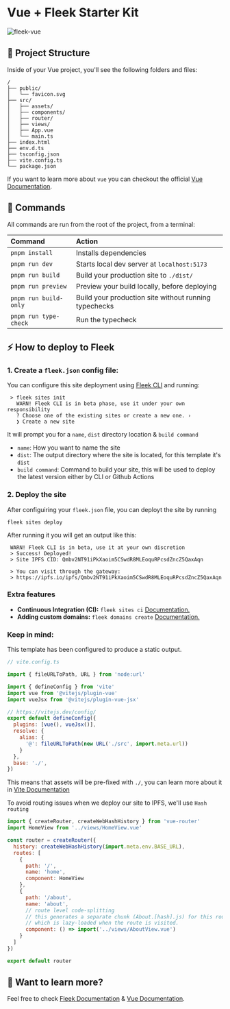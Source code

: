 # Vue + Fleek Starter Kit
![fleek-vue](https://github.com/fleek-tools/vue-template/assets/74613246/ac002b9c-4b98-4b57-a004-058841cbce82)


## 🚀 Project Structure

Inside of your Vue project, you'll see the following folders and files:

```
/
├── public/
│   └── favicon.svg
├── src/
│   ├── assets/
│   ├── components/
│   ├── router/
│   ├── views/
│   ├── App.vue
│   └── main.ts
├── index.html
├── env.d.ts
├── tsconfig.json
├── vite.config.ts
└── package.json
```

If you want to learn more about `vue` you can checkout the official [Vue Documentation](https://vuejs.org/guide/introduction.html).


## 🧞 Commands

All commands are run from the root of the project, from a terminal:

| Command                | Action                                           |
| :--------------------- | :----------------------------------------------- |
| `pnpm install`          | Installs dependencies                            |
| `pnpm run dev`          | Starts local dev server at `localhost:5173`      |
| `pnpm run build`        | Build your production site to `./dist/`          |
| `pnpm run preview`      | Preview your build locally, before deploying     |
| `pnpm run build-only`      | Build your production site without running typechecks     |
| `pnpm run type-check` | Run the typecheck |

## ⚡ How to deploy to Fleek

### 1. Create a `fleek.json` config file:
You can configure this site deployment using [Fleek CLI]() and running:
```
 > fleek sites init
   WARN! Fleek CLI is in beta phase, use it under your own responsibility
   ? Choose one of the existing sites or create a new one. › 
   ❯ Create a new site
```
It will prompt you for a `name`, `dist` directory location & `build command`
- `name`: How you want to name the site
- `dist`: The output directory where the site is located, for this template it's `dist`
- `build command`: Command to build your site, this will be used to deploy the latest version either by CLI or Github Actions

### 2. Deploy the site
After configuiring your `fleek.json` file, you can deployt the site by running

```
fleek sites deploy
```
After running it you will get an output like this:
```
 WARN! Fleek CLI is in beta, use it at your own discretion
 > Success! Deployed!
 > Site IPFS CID: Qmbv2NT91iPkXaoim5CSwdR8MLEoquRPcsdZncZ5QaxAqn

 > You can visit through the gateway:
 > https://ipfs.io/ipfs/Qmbv2NT91iPkXaoim5CSwdR8MLEoquRPcsdZncZ5QaxAqn
 ```

### Extra features
- **Continuous Integration (CI):** `fleek sites ci` [Documentation.](https://docs.fleek.xyz/services/sites/#continuous-integration-ci)
- **Adding custom domains:** `fleek domains create` [Documentation.](https://docs.fleek.xyz/services/domains/)


### Keep in mind:

This template has been configured to produce a static output.

```js
// vite.config.ts

import { fileURLToPath, URL } from 'node:url'

import { defineConfig } from 'vite'
import vue from '@vitejs/plugin-vue'
import vueJsx from '@vitejs/plugin-vue-jsx'

// https://vitejs.dev/config/
export default defineConfig({
  plugins: [vue(), vueJsx()],
  resolve: {
    alias: {
      '@': fileURLToPath(new URL('./src', import.meta.url))
    }
  },
  base: './',
})
```

This means that assets will be pre-fixed with `./`, you can learn more about it in [Vite Documentation](https://vitejs.dev/config/shared-options.html#base)

To avoid routing issues when we deploy our site to IPFS, we'll use `Hash routing`
```js
import { createRouter, createWebHashHistory } from 'vue-router'
import HomeView from '../views/HomeView.vue'

const router = createRouter({
  history: createWebHashHistory(import.meta.env.BASE_URL),
  routes: [
    {
      path: '/',
      name: 'home',
      component: HomeView
    },
    {
      path: '/about',
      name: 'about',
      // route level code-splitting
      // this generates a separate chunk (About.[hash].js) for this route
      // which is lazy-loaded when the route is visited.
      component: () => import('../views/AboutView.vue')
    }
  ]
})

export default router
```



## 👀 Want to learn more?

Feel free to check [Fleek Documentation](https://docs.fleek.xyz/) & [Vue Documentation](https://vuejs.org/guide/introduction.html).
